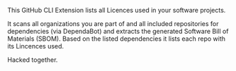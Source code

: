 This GitHub CLI Extension lists all Licences used in your software projects.

It scans all organizations you are part of and all included repositories for dependencies (via DependaBot) and extracts the generated Software Bill of Materials (SBOM). 
Based on the listed dependencies it lists each repo with its Lincences used.

Hacked together.